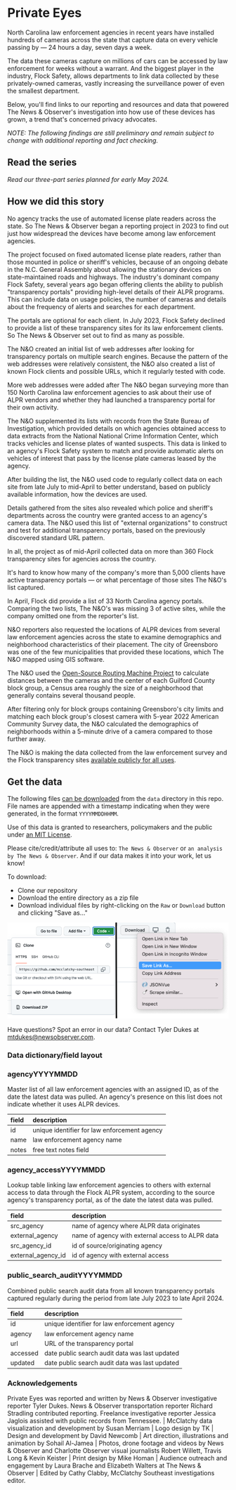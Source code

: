 # Private Eyes

North Carolina law enforcement agencies in recent years have installed hundreds of cameras across the state that capture data on every vehicle passing by — 24 hours a day, seven days a week.

The data these cameras capture on millions of cars can be accessed by law enforcement for weeks without a warrant. And the biggest player in the industry, Flock Safety, allows departments to link data collected by these privately-owned cameras, vastly increasing the surveillance power of even the smallest department.

Below, you'll find links to our reporting and resources and data that powered The News & Observer's investigation into how use of these devices has grown, a trend that's concerned privacy advocates.

*NOTE: The following findings are still preliminary and remain subject to change with additional reporting and fact checking.*

## Read the series

*Read our three-part series planned for early May 2024.*

## How we did this story

No agency tracks the use of automated license plate readers across the state. So The News & Observer began a reporting project in 2023 to find out just how widespread the devices have become among law enforcement agencies.

The project focused on fixed automated license plate readers, rather than those mounted in police or sheriff's vehicles, because of an ongoing debate in the N.C. General Assembly about allowing the stationary devices on state-maintained roads and highways.
The industry's dominant company Flock Safety, several years ago began offering clients the ability to publish "transparency portals" providing high-level details of their ALPR programs. This can include data on usage policies, the number of cameras and details about the frequency of alerts and searches for each department.

The portals are optional for each client. In July 2023, Flock Safety declined to provide a list of these transparency sites for its law enforcement clients. So The News & Observer set out to find as many as possible.

The N&O created an initial list of web addresses after looking for transparency portals on multiple search engines. Because the pattern of the web addresses were relatively consistent, the N&O also created a list of known Flock clients and possible URLs, which it regularly tested with code.

More web addresses were added after The N&O began surveying more than 150 North Carolina law enforcement agencies to ask about their use of ALPR vendors and whether they had launched a transparency portal for their own activity.

The N&O supplemented its lists with records from the State Bureau of Investigation, which provided details on which agencies obtained access to data extracts from the National National Crime Information Center, which tracks vehicles and license plates of wanted suspects. This data is linked to an agency's Flock Safety system to match and provide automatic alerts on vehicles of interest that pass by the license plate cameras leased by the agency.

After building the list, the N&O used code to regularly collect data on each site from late July to mid-April to better understand, based on publicly available information, how the devices are used.

Details gathered from the sites also revealed which police and sheriff's departments across the country were granted access to an agency's camera data. The N&O used this list of "external organizations" to construct and test for additional transparency portals, based on the previously discovered standard URL pattern.

In all, the project as of mid-April collected data on more than 360 Flock transparency sites for agencies across the country.

It's hard to know how many of the company's more than 5,000 clients have active transparency portals — or what percentage of those sites The N&O's list captured.

In April, Flock did provide a list of 33 North Carolina agency portals. Comparing the two lists, The N&O's was missing 3 of active sites, while the company omitted one from the reporter's list.

N&O reporters also requested the locations of ALPR devices from several law enforcement agencies across the state to examine demographics and neighborhood characteristics of their placement. The city of Greensboro was one of the few municipalities that provided these locations, which The N&O mapped using GIS software.

The N&O used the [Open-Source Routing Machine Project](https://project-osrm.org/) to calculate distances between the cameras and the center of each Guilford County block group, a Census area roughly the size of a neighborhood that generally contains several thousand people. 

After filtering only for block groups containing Greensboro's city limits and matching each block group's closest camera with 5-year 2022 American Community Survey data, the N&O calculated the demographics of neighborhoods within a 5-minute drive of a camera compared to those further away.

The N&O is making the data collected from the law enforcement survey and the Flock transparency sites [available publicly for all uses](https://github.com/mcclatchy-southeast/private_eyes).

## Get the data

The following files [can be downloaded](https://github.com/mcclatchy-southeast/private_eyes/tree/main/data) from the `data` directory in this repo. File names are appended with a timestamp indicating when they were generated, in the format `YYYYMMDDHHMM`.

Use of this data is granted to researchers, policymakers and the public under [an MIT License](https://github.com/mcclatchy-southeast/private_eyes/blob/main/LICENSE).

Please cite/credit/attribute all uses to: `The News & Observer` or `an analysis by The News & Observer`. And if our data makes it into your work, let us know!

To download:
 - Clone our repository
 - Download the entire directory as a zip file
 - Download individual files by right-clicking on the `Raw` or `Download` button and clicking "Save as..."

![Download options](https://github.com/mcclatchy-southeast/private_eyes/blob/main/images/download_options.png)

Have questions? Spot an error in our data? Contact Tyler Dukes at [mtdukes@newsobserver.com](mailto:mtdukes@newsobserver.com).


### Data dictionary/field layout

### agencyYYYYMMDD
Master list of all law enforcement agencies with an assigned ID, as of the date the latest data was pulled. An agency's presence on this list does not indicate whether it uses ALPR devices.

| field |description  |
|:--|:--|
|id| unique identifier for law enforcement agency|
|name| law enforcement agency name |
|notes| free text notes field |

### agency_accessYYYYMMDD
Lookup table linking law enforcement agencies to others with external access to data through the Flock ALPR system, according to the source agency's transparency portal, as of the date the latest data was pulled.

| field |description  |
|:--|:--|
|src_agency| name of agency where ALPR data originates |
|external_agency| name of agency with external access to ALPR data |
|src_agency_id| id of source/originating agency |
|external_agency_id| id of agency with external access |

### public_search_auditYYYYMMDD
Combined public search audit data from all known transparency portals captured regularly during the period from late July 2023 to late April 2024.

| field |description  |
|:--|:--|
|id| unique identifier for law enforcement agency |
|agency| law enforcement agency name |
|url| URL of the transparency portal |
|accessed| date public search audit data was last updated |
|updated| date public search audit data was last updated |

### Acknowledgements

Private Eyes was reported and written by News & Observer investigative reporter Tyler Dukes. News & Observer transportation reporter Richard Stradling contributed reporting. Freelance investigative reporter Jessica Jaglois assisted with public records from Tennessee. | McClatchy data visualization and development by Susan Merriam | Logo design by TK | Design and development by David Newcomb | Art direction, illustrations and animation by Sohail Al-Jamea | Photos, drone footage and videos by News & Observer and Charlotte Observer visual journalists Robert Willett, Travis Long & Kevin Keister | Print design by Mike Homan | Audience outreach and engagement by Laura Brache and Elizabeth Walters at The News & Observer | Edited by Cathy Clabby, McClatchy Southeast investigations editor.
